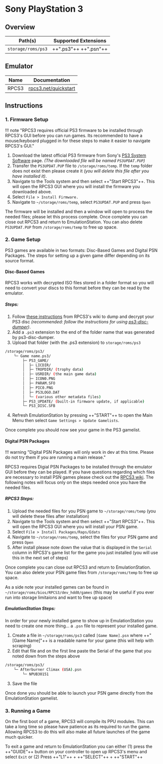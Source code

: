# Sony PlayStation 3

## Overview

| Path(s) | Supported Extensions |
| --- | --- |
| `storage/roms/ps3` | ++".ps3"++ ++".psn"++ |

## Emulator

| Name | Documentation |
| --- | --- |
| RPCS3 | [rpcs3.net/quickstart](https://rpcs3.net/quickstart) |

## Instructions

### 1. Firmware Setup

!!! note "RPCS3 requires official PS3 firmware to be installed through RPCS3's GUI before you can run games. Its recommended to have a mouse/keyboard plugged in for these steps to make it easier to navigate RPCS3's GUI."

1. Download the latest official PS3 firmware from Sony's [PS3 System Software](https://www.playstation.com/en-us/support/hardware/ps3/system-software/) page. *(The downloaded file will be named `PS3UPDAT.PUP`)*
2. Transfer the `PS3UPDAT.PUP` file to `/storage/roms/temp`.  If the `temp` folder does not exist then please create it *(you will delete this file after you have installed it)*.
3. Navigate to the Tools system and then select ++"Start RPCS3"++. This will open the RPCS3 GUI where you will install the firmware you downloaded above.
4. Select `File > Install Firmware.`
5. Navigate to `~/storage/roms/temp`, select `PS3UPDAT.PUP` and press `Open`

The firmware will be installed and then a window will open to process the needed files; please let this process complete.  Once complete you can close out RPCS3 and return to EmulationStation. You can also delete `PS3UPDAT.PUP` from `/storage/roms/temp` to free up space.

### 2. Game Setup

PS3 games are available in two formats: Disc-Based Games and Digital PSN Packages. The steps for setting up a given game differ depending on its source format.

#### Disc-Based Games
RPCS3 works with decrypted ISO files stored in a folder format so you will need to convert your discs to this format before they can be read by the emulator.

##### Steps:
1. Follow [these instructions](https://wiki.rpcs3.net/index.php?title=Help:Dumping_PlayStation_3_games#Using_a_compatible_Blu-ray_drive_with_PC_to_dump_disc_games) from RPCS3's wiki to dump and decrypt your PS3 disc *(recommended: follow the instructions for using [ps3-disc-dumper](https://github.com/13xforever/ps3-disc-dumper/releases))*.
2. Add a `.ps3` extension to the end of the folder name that was generated by ps3-disc-dumper.
3. Upload that folder (with the .ps3 extension) to `storage/roms/ps3`
``` bash title="Example Folder Structure"
/storage/roms/ps3/
    └─ Game name.ps3/
        ├─ PS3_GAME/
        │  ├─ LICDIR/
        │  ├─ TROPDIR/ (trophy data)
        │  ├─ USRDIR/ (the main game data)
        │  ├─ ICON0.PNG
        │  ├─ PARAM.SFO
        │  ├─ PIC0.PNG
        │  ├─ PS3LOGO.DAT
        │  └─ (various other metadata files)
        ├─ PS3_UPDATE/ (built-in firmware update, if applicable)
        └─ PS3_DISC.SFB
```
4. Refresh EmulationStation by pressing ++"START"++ to open the Main Menu then select `Game Settings > Update Gamelists`.  

Once complete you should now see your game in the PS3 gamelist.

#### Digital PSN Packages 

!!! warning "Digital PSN Packages will only work in dev at this time. Please do not try them if you are running a main release."

RPCS3 requires Digial PSN Packages to be installed through the emulator GUI before they can be played.  If you have questions regarding which files are necessary to install PSN games please check out the [RPCS3 wiki](https://wiki.rpcs3.net/index.php?title=Help:Dumping_PlayStation_3_games#Dumping_PSN_content).  The following notes will focus only on the steps needed once you have the needed files.

##### RPCS3 Steps:
1. Upload the needed files for you PSN game to `~/storage/roms/temp` (you will delete these files after installation)
2. Navigate to the Tools system and then select ++"Start RPCS3"++. This will open the RPCS3 GUI where you will install your PSN game.
3. Select `File > Install Packages/Raps/Edats`
4. Navigate to `~/storage/roms/temp`, select the files for your PSN game and press `Open`
5. After install please note down the value that is displayed in the `Serial` column in RPCS3's game list for the game you just installed  (you will use this in the next set of steps)

Once complete you can close out RPCS3 and return to EmulationStation. You can also delete your PSN game files from `/storage/roms/temp` to free up space.

As a side note your installed games can be found in `~/storage/roms/bios/RPCS3/dev_hdd0/games` (this may be useful if you ever run into storage limitaions and want to free up space)

##### EmulationStation Steps:

In order for your newly installed game to show up in EmulationStation you need to create one more thing... a `.psn` file to represent your installed game.

1. Create a file in `~/storage/roms/ps3` called `[Game Name].psn` where ++"[Game Name]"++ is a readable name for your game (this will help with scraping)
2. Edit that file and on the first line paste the Serial of the game that you noted down from the steps above
``` bash title="Example File Setup"
/storage/roms/ps3/
    └─ Afterburner Climax (USA).psn
        └─ NPUB30151
```
3. Save the file

Once done you should be able to launch your PSN game directly from the EmulationStation gamelist.

### 3. Running a Game

On the first boot of a game, RPCS3 will compile its PPU modules. This can take a long time so please have patience as its required to run the game. Allowing RPCS3 to do this will also make all future launches of the game much quicker.

To exit a game and return to EmulationStation you can either (1) press the ++"GUIDE"++ button on your controller to open up RPCS3's menu and select `Exit` or (2) Press ++"L1"++ + ++"SELECT"++ + ++"START"++
